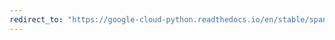 ```yaml
---
redirect_to: "https://google-cloud-python.readthedocs.io/en/stable/spanner/transaction-usage.html"
---
```


